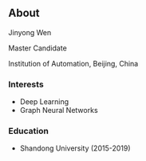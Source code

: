 ## About

Jinyong Wen

Master Candidate

Institution of Automation, Beijing, China

### Interests

* Deep Learning
* Graph Neural Networks

### Education

* Shandong University (2015-2019)





